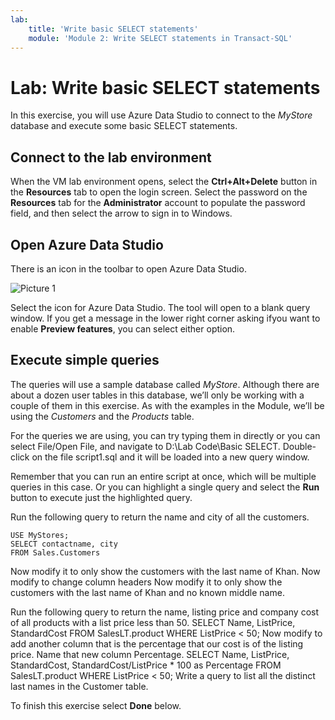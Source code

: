 ```yaml
---
lab:
    title: 'Write basic SELECT statements'
    module: 'Module 2: Write SELECT statements in Transact-SQL'
---
```


# Lab: Write basic SELECT statements
 
In this exercise, you will use Azure Data Studio to connect to the _MyStore_ database and execute some basic SELECT statements.

## Connect to the lab environment

When the VM lab environment opens, select the  **Ctrl+Alt+Delete** button in the **Resources** tab to open the login screen. 
Select the password on the **Resources** tab for the **Administrator** account to populate the password field, and then select the arrow to sign in to Windows.

## Open Azure Data Studio

There is an icon in the toolbar to open Azure Data Studio. 

![Picture 1](../media/Module1-Unit6-picture1.png)

Select the icon for Azure Data Studio. The tool will open to a blank query window. If you get a message in the lower right corner asking ifyou want to enable **Preview features**, you can select either option. 

## Execute simple queries
The queries will use a sample database called _MyStore_. Although there are about a dozen user tables in this database, we’ll only be working with a couple of them in this exercise. As with the examples in the Module, we’ll be using the _Customers_ and the _Products_ table. 

For the queries we are using, you can try typing them in directly or you can select File/Open File, and navigate to D:\Lab Code\Basic SELECT. Double-click on the file script1.sql and it will be loaded into a new query window.

Remember that you can run an entire script at once, which will be multiple queries in this case. Or you can highlight a single query and select the **Run** button to execute just the highlighted query. 

Run the following query to return the name and city of all the customers. 
```tsql
USE MyStores;
SELECT contactname, city
FROM Sales.Customers
```

Now modify it to only show the customers with the last name of Khan. 
Now modify to change column headers
Now modify it to only show the customers with the last name of Khan and no known middle name. 

Run the following query to return the name, listing price and company cost of all products with a list price less than 50. 
SELECT Name, ListPrice, StandardCost
FROM SalesLT.product
WHERE ListPrice < 50;
Now modify to add another column that is the percentage that our cost is of the listing price. Name that new column Percentage. 
SELECT Name, ListPrice, StandardCost, StandardCost/ListPrice * 100 as Percentage
FROM SalesLT.product
WHERE ListPrice < 50;
Write a query to list all the distinct last names in the Customer table. 


To finish this exercise select **Done** below.
